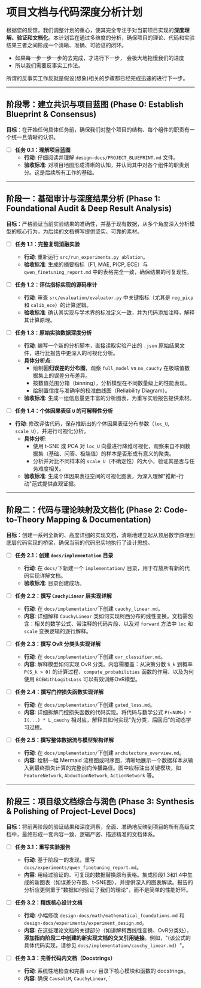 # 项目文档与代码深度分析计划

根据您的反馈，我们调整计划的重心，使其完全专注于对当前项目实现的**深度理解、验证和文档化**。本计划旨在通过多维度的分析，确保项目的理论、代码和实验结果三者之间形成一个清晰、准确、可验证的闭环。


- 如果每一步一步一步的去完成，才进行下一步， 会极大地拖慢我们的进度
- 所以我们需要反事实工作法。


所谓的反事实工作反就是假设(想象)相关的步骤都已经完成迅速的进行下一步。






---

## 阶段零：建立共识与项目蓝图 (Phase 0: Establish Blueprint & Consensus)

**目标**：在开始任何具体任务前，确保我们对整个项目的结构、每个组件的职责有一个统一且清晰的认识。

- [ ] **任务 0.1：理解项目蓝图**
  - **行动**: 仔细阅读并理解 `design-docs/PROJECT_BLUEPRINT.md` 文件。
  - **验收标准**: 对项目地图形成清晰的认知，并认同其中对各个组件的职责划分。这是后续所有工作的基础。

---

## 阶段一：基础审计与深度结果分析 (Phase 1: Foundational Audit & Deep Result Analysis)

**目标**：严格验证当前实验结果的准确性，并基于现有数据，从多个角度深入分析模型的核心行为，为后续的文档撰写提供坚实、可靠的素材。

- [ ] **任务 1.1：完整复现消融实验**

  - **行动**: 重新运行 `src/run_experiments.py ablation`。
  - **验收标准**: 生成的摘要指标（F1, MAE, PICP, ECE）与 `qwen_finetuning_report.md` 中的表格完全一致，确保结果的可复现性。
- [ ] **任务 1.2：评估指标实现的源码审计**

  - **行动**: 审查 `src/evaluation/evaluator.py` 中关键指标（尤其是 `reg_picp` 和 `calib_ece`）的计算逻辑。
  - **验收标准**: 确认其实现与学术界的标准定义一致，并为代码添加注释，解释其计算原理。
- [ ] **任务 1.3：原始实验数据深度分析**

  - **行动**: 编写一个新的分析脚本，直接读取实验产出的 `.json` 原始结果文件，进行比报告中更深入的可视化分析。
  - **具体分析点**:
    - 绘制**回归误差的分布图**，观察 `full_model` vs `no_cauchy` 在极端值数据集上的误差分布差异。
    - 按数值范围分箱（binning），分析模型在不同数量级上的性能表现。
    - 绘制置信度与准确率的校准曲线图（Reliability Diagram）。
  - **验收标准**: 生成一组信息量更丰富的分析图表，为重写实验报告提供素材。
- [ ] **任务 1.4：个体因果表征 `U` 的可解释性分析**

- **行动**: 修改评估代码，保存推断出的个体因果表征分布参数（`loc_U`, `scale_U`），并进行可视化分析。
  - **具体分析**:
    - 使用 t-SNE 或 PCA 对 `loc_U` 向量进行降维可视化，观察来自不同数据集（基础、问答、极端值）的样本是否形成有意义的聚类。
    - 分析并对比不同样本的 `scale_U`（不确定性）的大小，验证其是否与任务难度相关。
  - **验收标准**: 生成个体因果表征空间的可视化图表，为深入理解"推断-行动"范式提供直观证据。

---

## 阶段二：代码与理论映射及文档化 (Phase 2: Code-to-Theory Mapping & Documentation)

**目标**：创建一系列全新的、高度详细的实现文档，清晰地建立起从顶层数学原理到底层代码实现的桥梁，确保当前的代码忠实地执行了设计思想。

- [ ] **任务 2.1：创建 `docs/implementation` 目录**

  - **行动**: 在 `docs/`下新建一个 `implementation/` 目录，用于存放所有新的代码实现详解文档。
  - **验收标准**: 目录创建成功。
- [ ] **任务 2.2：撰写 `CauchyLinear` 层实现详解**

  - **行动**: 在 `docs/implementation/`下创建 `cauchy_linear.md`。
  - **内容**: 详细解释 `CauchyLinear` 类如何实现柯西分布的线性变换。文档需包含：相关的数学公式、带注释的代码片段、以及对 `forward` 方法中 `loc` 和 `scale` 变换逻辑的逐行解释。
- [ ] **任务 2.3：撰写 OvR 分类头实现详解**

  - **行动**: 在 `docs/implementation/`下创建 `ovr_classifier.md`。
  - **内容**: 解释模型如何实现 OvR 分类。内容需覆盖：从决策分数 `S_k` 到概率 `P(S_k > θ)` 的计算过程、`compute_probabilities` 函数的作用、以及为何使用 `BCEWithLogitsLoss` 可以有效训练OvR模型。
- [ ] **任务 2.4：撰写门控损失函数实现详解**

  - **行动**: 在 `docs/implementation/`下创建 `gated_loss.md`。
  - **内容**: 详细拆解门控损失函数的代码实现。将代码与数学公式 `P(<NUM>) * I(...) * L_cauchy` 相对应，解释其如何实现"先分类，后回归"的动态学习过程。
- [ ] **任务 2.5：撰写整体数据流与模型架构详解**

  - **行动**: 在 `docs/implementation/`下创建 `architecture_overview.md`。
  - **内容**: 绘制一幅 Mermaid 流程图或时序图，清晰地展示一个数据样本从输入到最终损失计算的完整前向传播路径。图中应标注出关键模块，如 `FeatureNetwork`, `AbductionNetwork`, `ActionNetwork` 等。

---

## 阶段三：项目级文档综合与润色 (Phase 3: Synthesis & Polishing of Project-Level Docs)

**目标**：将前两阶段的验证结果和深度洞察，全面、准确地反映到项目的所有高级文档中，最终形成一套内容一致、逻辑严密、描述精准的文档体系。

- [ ] **任务 3.1：重写实验报告**

  - **行动**: 基于阶段一的发现，重写 `docs/experiments/qwen_finetuning_report.md`。
  - **内容**: 用经过验证的、可复现的数据替换原有表格。集成阶段1.3和1.4中生成的新图表（如误差分布图、t-SNE图），并提供深入的图表解读。报告的分析应更侧重于"数据如何验证了我们的理论"，而不是简单的性能好坏。
- [ ] **任务 3.2：精炼核心设计文档**

  - **行动**: 小幅修改 `design-docs/math/mathematical_foundations.md` 和 `design-docs/experiments/experiment_design.md`。
  - **内容**: 在这些理论文档的关键部分（如讲解柯西线性变换、OvR分类处），**添加指向阶段二中创建的新实现文档的交叉引用链接**。例如，"(该公式的具体代码实现，请参见 `docs/implementation/cauchy_linear.md`）"。
- [ ] **任务 3.3：完善代码内文档（Docstrings）**

  - **行动**: 系统性地检查和完善 `src/` 目录下核心模块和函数的 docstrings。
  - **内容**: 确保 `CausalLM`, `CauchyLinear`, `

